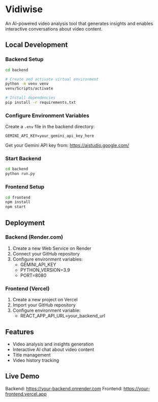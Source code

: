# Vidiwise

An AI-powered video analysis tool that generates insights and enables interactive conversations about video content.

## Local Development

### Backend Setup
```bash
cd backend

# Create and activate virtual environment
python -m venv venv
venv/Scripts/activate

# Install dependencies
pip install -r requirements.txt
```

### Configure Environment Variables
Create a `.env` file in the backend directory:
```env
GEMINI_API_KEY=your_gemini_api_key_here
```
Get your Gemini API key from: https://aistudio.google.com/

### Start Backend
```bash
cd backend
python run.py
```

### Frontend Setup
```bash
cd frontend
npm install
npm start
```

## Deployment

### Backend (Render.com)
1. Create a new Web Service on Render
2. Connect your GitHub repository
3. Configure environment variables:
   - GEMINI_API_KEY
   - PYTHON_VERSION=3.9
   - PORT=8080

### Frontend (Vercel)
1. Create a new project on Vercel
2. Import your GitHub repository
3. Configure environment variable:
   - REACT_APP_API_URL=your_backend_url

## Features
- Video analysis and insights generation
- Interactive AI chat about video content
- Title management
- Video history tracking

## Live Demo
Backend: https://your-backend.onrender.com
Frontend: https://your-frontend.vercel.app
